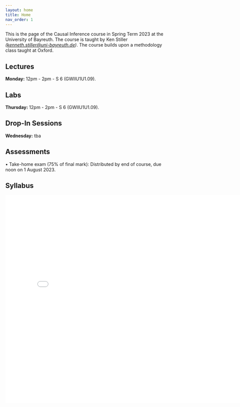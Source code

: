 ```yaml
---
layout: home
title: Home
nav_order: 1
---
```




This is the page of the Causal Inference course in Spring Term 2023 at the University of Bayreuth. The course is taught by Ken Stiller *(kenneth.stiller@uni-bayreuth.de)*. The course builds upon a methodology class taught at Oxford.

## Lectures

**Monday:** 12pm - 2pm - S 6 (GWIIU1U1.09). 

## Labs

**Thursday:** 12pm - 2pm - S 6 (GWIIU1U1.09).  

## Drop-In Sessions

**Wednesday:** tba

## Assessments

• Take-home exam (75% of final mark): Distributed by end of course, due noon on 1 August 2023.


## Syllabus


<embed src="CI_23_Syllabus___Bayreuth.pdf" width="800" height="650" 
 type="application/pdf">
